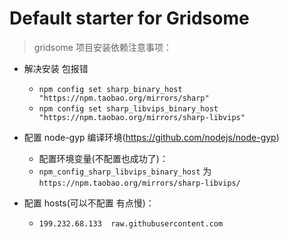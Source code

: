 # Default starter for Gridsome

> gridsome 项目安装依赖注意事项：

- 解决安装 包报错
    - `npm config set sharp_binary_host "https://npm.taobao.org/mirrors/sharp"`
    - `npm config set sharp_libvips_binary_host "https://npm.taobao.org/mirrors/sharp-libvips"`

- 配置 node-gyp 编译环境(https://github.com/nodejs/node-gyp)
    - 配置环境变量(不配置也成功了)：
    - `npm_config_sharp_libvips_binary_host` 为 `https://npm.taobao.org/mirrors/sharp-libvips/`

- 配置 hosts(可以不配置 有点慢)：
    - `199.232.68.133  raw.githubusercontent.com`

